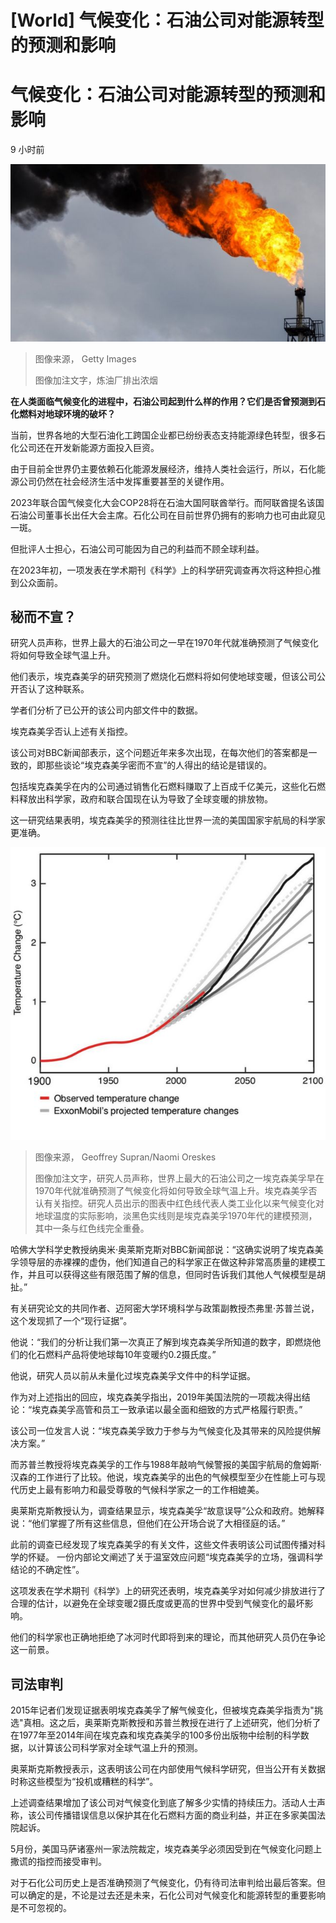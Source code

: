 # [World] 气候变化：石油公司对能源转型的预测和影响

#  气候变化：石油公司对能源转型的预测和影响

9 小时前

![Oil refinery flare](_128321730_gettyimages-668800599.jpg)

> 图像来源，  Getty Images
>
> 图像加注文字，炼油厂排出浓烟

**在人类面临气候变化的进程中，石油公司起到什么样的作用？它们是否曾预测到石化燃料对地球环境的破坏？**

当前，世界各地的大型石油化工跨国企业都已纷纷表态支持能源绿色转型，很多石化公司还在开发新能源方面投入巨资。

由于目前全世界仍主要依赖石化能源发展经济，维持人类社会运行，所以，石化能源公司仍然在社会经济生活中发挥重要甚至的关键作用。

2023年联合国气候变化大会COP28将在石油大国阿联酋举行。而阿联酋提名该国石油公司董事长出任大会主席。石化公司在目前世界仍拥有的影响力也可由此窥见一斑。

但批评人士担心，石油公司可能因为自己的利益而不顾全球利益。

在2023年初，一项发表在学术期刊《科学》上的科学研究调查再次将这种担心推到公众面前。

##  秘而不宣？

研究人员声称，世界上最大的石油公司之一早在1970年代就准确预测了气候变化将如何导致全球气温上升。

他们表示，埃克森美孚的研究预测了燃烧化石燃料将如何使地球变暖，但该公司公开否认了这种联系。

学者们分析了已公开的该公司内部文件中的数据。

埃克森美孚否认上述有关指控。

该公司对BBC新闻部表示，这个问题近年来多次出现，在每次他们的答案都是一致的，即那些谈论“埃克森美孚密而不宣”的人得出的结论是错误的。

包括埃克森美孚在内的公司通过销售化石燃料赚取了上百成千亿美元，这些化石燃料释放出科学家，政府和联合国现在认为导致了全球变暖的排放物。

这一研究结果表明，埃克森美孚的预测往往比世界一流的美国国家宇航局的科学家更准确。

![气候变化](_128321487_523d708c-7eba-4114-8c88-e99dc29de99b.png)

> 图像来源，  Geoffrey Supran/Naomi Oreskes
>
> 图像加注文字，研究人员声称，世界上最大的石油公司之一埃克森美孚早在1970年代就准确预测了气候变化将如何导致全球气温上升。埃克森美孚否认有关指控。研究人员出示的图表中红色线代表人类工业化以来气候变化对地球温度的实际影响，淡黑色实线则是埃克森美孚1970年代的建模预测，其中一条与红色线完全重叠。

哈佛大学科学史教授纳奥米·奥莱斯克斯对BBC新闻部说：“这确实说明了埃克森美孚领导层的赤裸裸的虚伪，他们知道自己的科学家正在做这种非常高质量的建模工作，并且可以获得这些有限范围了解的信息，但同时告诉我们其他人气候模型是胡扯。”

有关研究论文的共同作者、迈阿密大学环境科学与政策副教授杰弗里·苏普兰说，这个发现抓了一个“现行证据”。

他说：“我们的分析让我们第一次真正了解到埃克森美孚所知道的数字，即燃烧他们的化石燃料产品将使地球每10年变暖约0.2摄氏度。”

他说，研究人员以前从未量化过埃克森美孚文件中的科学证据。

作为对上述指出的回应，埃克森美孚指出，2019年美国法院的一项裁决得出结论：“埃克森美孚高管和员工一致承诺以最全面和细致的方式严格履行职责。”

该公司一位发言人说：“埃克森美孚致力于参与为气候变化及其带来的风险提供解决方案。”

而苏普兰教授将埃克森美孚的工作与1988年敲响气候警报的美国宇航局的詹姆斯·汉森的工作进行了比较。他说，埃克森美孚的出色的气候模型至少在性能上可与现代历史上最有影响力和最受尊敬的气候科学家之一的工作相媲美。

奥莱斯克斯教授认为，调查结果显示，埃克森美孚“故意误导”公众和政府。她解释说：“他们掌握了所有这些信息，但他们在公开场合说了大相径庭的话。”

此前的调查已经发现了埃克森美孚的有关文件，这些文件表明该公司试图传播对科学的怀疑。 一份内部论文阐述了关于温室效应问题“埃克森美孚的立场，强调科学结论的不确定性”。

这项发表在学术期刊《科学》上的研究还表明，埃克森美孚对如何减少排放进行了合理的估计，以避免在全球变暖2摄氏度或更高的世界中受到气候变化的最坏影响。

他们的科学家也正确地拒绝了冰河时代即将到来的理论，而其他研究人员仍在争论这一前景。

##  司法审判

2015年记者们发现证据表明埃克森美孚了解气候变化，但被埃克森美孚指责为"挑选"真相。这之后，奥莱斯克斯教授和苏普兰教授在进行了上述研究，他们分析了在1977年至2014年间在埃克森和埃克森美孚的100多份出版物中绘制的科学数据，以计算该公司科学家对全球气温上升的预测。

奥莱斯克斯教授表示，这表明该公司在内部使用气候科学研究，但当公开有关数据时称这些模型为“投机或糟糕的科学”。

上述调查结果增加了该公司对气候变化到底了解多少实情的持续压力。活动人士声称，该公司传播错误信息以保护其在化石燃料方面的商业利益，并正在多家美国法院起诉。

5月份，美国马萨诸塞州一家法院裁定，埃克森美孚必须因受到在气候变化问题上撒谎的指控而接受审判。

对于石化公司历史上是否准确预测了气候变化，仍有待司法审判给出最后答案。但可以确定的是，不论是过去还是未来，石化公司对气候变化和能源转型的重要影响是不可忽视的。


